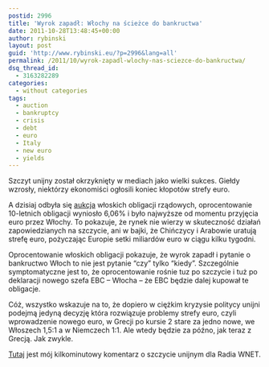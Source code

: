 ```yaml
---
postid: 2996
title: 'Wyrok zapadł: Włochy na ścieżce do bankructwa'
date: 2011-10-28T13:48:45+00:00
author: rybinski
layout: post
guid: 'http://www.rybinski.eu/?p=2996&lang=all'
permalink: /2011/10/wyrok-zapadl-wlochy-nas-sciezce-do-bankructwa/
dsq_thread_id:
  - 3163282289
categories:
  - without categories
tags:
  - auction
  - bankruptcy
  - crisis
  - debt
  - euro
  - Italy
  - new euro
  - yields
---
```

Szczyt unijny został okrzyknięty w mediach jako wielki sukces. Giełdy wzrosły, niektórzy ekonomiści ogłosili koniec kłopotów strefy euro.

A dzisiaj odbyła się [aukcja](http://www.ft.com/intl/cms/s/0/c7d47b22-0146-11e1-ae24-00144feabdc0.html) włoskich obligacji rządowych, oprocentowanie 10-letnich obligacji wyniosło 6,06% i było najwyższe od momentu przyjęcia euro przez Włochy. To pokazuje, że rynek nie wierzy w skuteczność działań zapowiedzianych na szczycie, ani w bajki, że Chińczycy i Arabowie uratują strefę euro, pożyczając Europie setki miliardów euro w ciągu kilku tygodni.

Oprocentowanie włoskich obligacji pokazuje, że wyrok zapadł i pytanie o bankructwo Włoch to nie jest pytanie “czy” tylko “kiedy”. Szczególnie symptomatyczne jest to, że oprocentowanie rośnie tuz po szczycie i tuż po deklaracji nowego szefa EBC – Włocha – że EBC będzie dalej kupował te obligacje.

Cóż, wszystko wskazuje na to, że dopiero w ciężkim kryzysie politycy unijni podejmą jedyną decyzję która rozwiązuje problemy strefy euro, czyli wprowadzenie nowego euro, w Grecji po kursie 2 stare za jedno nowe, we Włoszech 1,5:1 a w Niemczech 1:1. Ale wtedy będzie za późno, jak teraz z Grecją. Jak zwykle.

[Tutaj](http://www.radiownet.pl/#/publikacje/szczyt-euforia-i-panika) jest mój kilkominutowy komentarz o szczycie unijnym dla Radia WNET.
